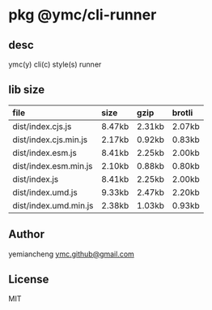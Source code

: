 # pkg @ymc/cli-runner

## desc
ymc(y) cli(c) style(s) runner

## lib size  
file | size | gzip | brotli
:---- | :---- | :---- | :----
dist/index.cjs.js | 8.47kb | 2.31kb | 2.07kb
dist/index.cjs.min.js | 2.17kb | 0.92kb | 0.83kb
dist/index.esm.js | 8.41kb | 2.25kb | 2.00kb
dist/index.esm.min.js | 2.10kb | 0.88kb | 0.80kb
dist/index.js | 8.41kb | 2.25kb | 2.00kb
dist/index.umd.js | 9.33kb | 2.47kb | 2.20kb
dist/index.umd.min.js | 2.38kb | 1.03kb | 0.93kb

## Author
yemiancheng <ymc.github@gmail.com>

## License
MIT